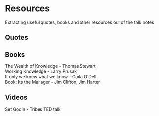 # Resources
Extracting useful quotes, books and other resources out of the talk notes

## Quotes

## Books
The Wealth of Knowledge - Thomas Stewart  
Working Knowledge - Larry Prusak  
If only we knew what we know - Carla O'Dell  
Book: Its the Manager - Jim Clifton, Jim Harter  

## Videos
Set Godin - Tribes TED talk